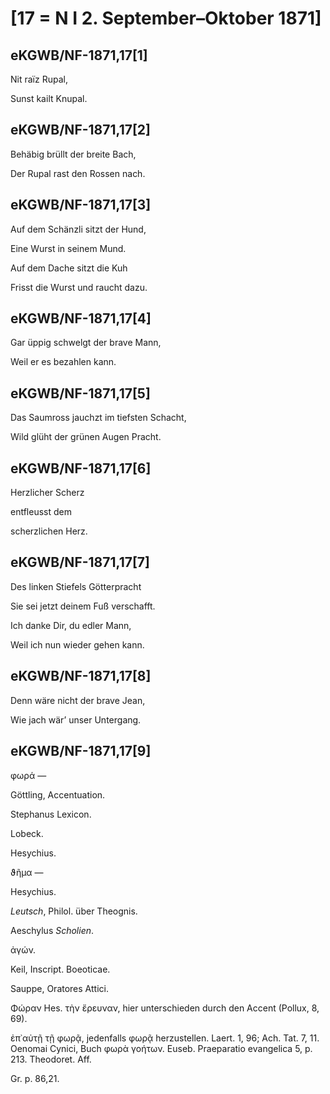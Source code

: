 # [17 = N I 2. September–Oktober 1871]

## eKGWB/NF-1871,17[1]

Nit raïz Rupal,

Sunst kailt Knupal.

## eKGWB/NF-1871,17[2]

Behäbig brüllt der breite Bach,

Der Rupal rast den Rossen nach.

## eKGWB/NF-1871,17[3]

Auf dem Schänzli sitzt der Hund,

Eine Wurst in seinem Mund.

Auf dem Dache sitzt die Kuh

Frisst die Wurst und raucht dazu.

## eKGWB/NF-1871,17[4]

Gar üppig schwelgt der brave Mann,

Weil er es bezahlen kann.

## eKGWB/NF-1871,17[5]

Das Saumross jauchzt im tiefsten Schacht,

Wild glüht der grünen Augen Pracht.

## eKGWB/NF-1871,17[6]

Herzlicher Scherz

entfleusst dem

scherzlichen Herz.

## eKGWB/NF-1871,17[7]

Des linken Stiefels Götterpracht

Sie sei jetzt deinem Fuß verschafft.

Ich danke Dir, du edler Mann,

Weil ich nun wieder gehen kann.

## eKGWB/NF-1871,17[8]

Denn wäre nicht der brave Jean,

Wie jach wär’ unser Untergang.

## eKGWB/NF-1871,17[9]

φωρά —

Göttling, Accentuation.

Stephanus Lexicon.

Lobeck.

Hesychius.

ϑῆμα —

Hesychius.

*Leutsch*, Philol. über Theognis.

Aeschylus *Scholien*.

ἀγών.

Keil, Inscript. Boeoticae.

Sauppe, Oratores Attici.

Φώραν Hes. τὴν ἔρευναν, hier unterschieden durch den Accent (Pollux, 8, 69).

ἐπ᾽αὐτῇ τῇ φωρᾷ, jedenfalls φωρᾷ herzustellen. Laert. 1, 96; Ach. Tat. 7, 11. Oenomai Cynici, Buch φωρὰ γοήτων. Euseb. Praeparatio evangelica 5, p. 213. Theodoret. Aff.

Gr. p. 86,21.
